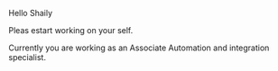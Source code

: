 Hello Shaily

Pleas estart working on your self.

Currently you are working as an Associate Automation and integration specialist.